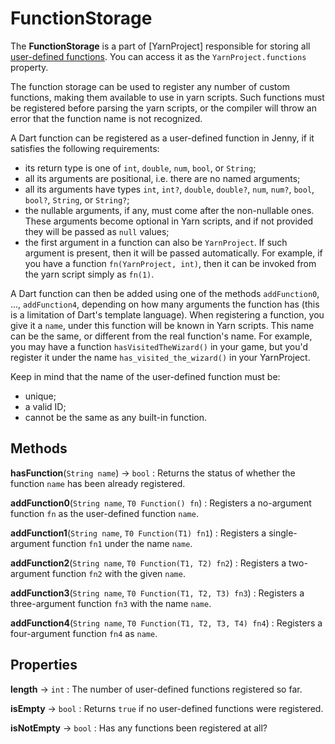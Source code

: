 # FunctionStorage

The **FunctionStorage** is a part of [YarnProject] responsible for storing all [user-defined
functions]. You can access it as the `YarnProject.functions` property.

The function storage can be used to register any number of custom functions, making them 
available to use in yarn scripts. Such functions must be registered before parsing the yarn 
scripts, or the compiler will throw an error that the function name is not recognized.

A Dart function can be registered as a user-defined function in Jenny, if it satisfies the
following requirements:

- its return type is one of `int`, `double`, `num`, `bool`, or `String`;
- all its arguments are positional, i.e. there are no named arguments;
- all its arguments have types `int`, `int?`, `double`, `double?`, `num`, `num?`, `bool`, `bool?`,
  `String`, or `String?`;
- the nullable arguments, if any, must come after the non-nullable ones. These arguments become
  optional in Yarn scripts, and if not provided they will be passed as `null` values;
- the first argument in a function can also be `YarnProject`. If such argument is present, then
  it will be passed automatically. For example, if you have a function `fn(YarnProject, int)`,
  then it can be invoked from the yarn script simply as `fn(1)`.

A Dart function can then be added using one of the methods `addFunction0`, ..., `addFunction4`,
depending on how many arguments the function has (this is a limitation of Dart's template language).
When registering a function, you give it a `name`, under this function will be known in Yarn
scripts. This name can be the same, or different from the real function's name. For example, you
may have a function `hasVisitedTheWizard()` in your game, but you'd register it under the name
`has_visited_the_wizard()` in your YarnProject.

Keep in mind that the name of the user-defined function must be:

- unique;
- a valid ID;
- cannot be the same as any built-in function.


## Methods

**hasFunction**(`String name`) → `bool`
: Returns the status of whether the function `name` has been already registered.

**addFunction0**(`String name`, `T0 Function() fn`)
: Registers a no-argument function `fn` as the user-defined function `name`.

**addFunction1**(`String name`, `T0 Function(T1) fn1`)
: Registers a single-argument function `fn1` under the name `name`.

**addFunction2**(`String name`, `T0 Function(T1, T2) fn2`)
: Registers a two-argument function `fn2` with the given `name`.

**addFunction3**(`String name`, `T0 Function(T1, T2, T3) fn3`)
: Registers a three-argument function `fn3` with the name `name`.

**addFunction4**(`String name`, `T0 Function(T1, T2, T3, T4) fn4`)
: Registers a four-argument function `fn4` as `name`.


## Properties

**length** → `int`
: The number of user-defined functions registered so far.

**isEmpty** → `bool`
: Returns `true` if no user-defined functions were registered.

**isNotEmpty** → `bool`
: Has any functions been registered at all?


[user-defined functions]: ../language/expressions/functions/functions.md#user-defined-functions
